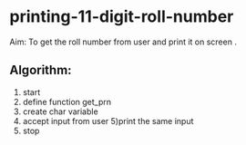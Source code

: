 # printing-11-digit-roll-number
Aim: To get the roll number from user and print it on screen .
## Algorithm:
1) start
2) define function get_prn
3) create char variable 
4) accept input from user
5)print the same input
6) stop

